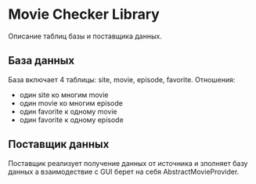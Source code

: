 # Movie Checker Library
Описание таблиц базы и поставщика данных.

## База данных
База включает 4 таблицы: site, movie, episode, favorite.
Отношения:
- один site ко многим movie
- один movie ко многим episode
- один favorite к одному movie
- один favorite к одному episode

## Поставщик данных
Поставщик реализует получение данных от источника и зполняет базу данных а взаимодествие с GUI берет на себя AbstractMovieProvider.